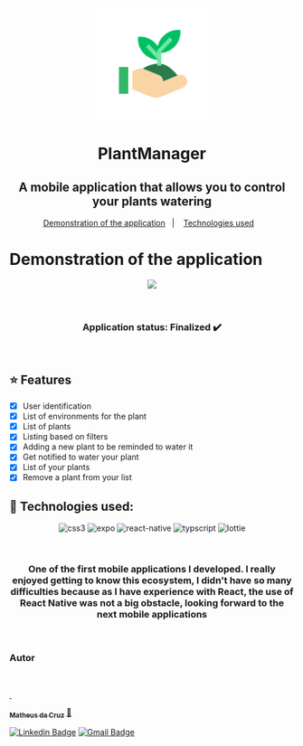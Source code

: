 <p align="center">
  <img src="./assets/icon.png" alt="PlantManager icon" width="200">
  <h1 align="center">PlantManager</p>
</p>

## <p><h2 align="center">A mobile application that allows you to control your plants watering</h2> </p>


<p align="center">
  <a href="#demonstration-of-the-application">Demonstration of the application</a>&nbsp;&nbsp;&nbsp;|&nbsp;&nbsp;&nbsp;
  <a href="#rocket-technologies-used">Technologies used</a>&nbsp;&nbsp;&nbsp;
</p>

# Demonstration of the application

<p align="center">
  <img src="./.github/demonstration.gif" width="300px"/>
</p>

<p>&nbsp;</p>

<h3 align="center"> 
	 Application status: Finalized ✔️
</h3>

<p>&nbsp;</p>

## :star: Features
- [x] User identification
- [x] List of environments for the plant
- [x] List of plants
- [x] Listing based on filters
- [x] Adding a new plant to be reminded to water it
- [x] Get notified to water your plant
- [x] List of your plants
- [x] Remove a plant from your list

## :rocket: Technologies used:

<p align="center">
<img src="https://xnrzwkuslogyvxcfkyyh.supabase.in/storage/v1/object/sign/projects-technologies-icons/css3_icon.svg?token=eyJhbGciOiJIUzI1NiIsInR5cCI6IkpXVCJ9.eyJ1cmwiOiJwcm9qZWN0cy10ZWNobm9sb2dpZXMtaWNvbnMvY3NzM19pY29uLnN2ZyIsImlhdCI6MTY0NDk2NjY0OCwiZXhwIjoxOTYwMzI2NjQ4fQ.3hY5ZCVizD-iwYAotRw28a_8-FyLEPI_cstW4VAHajA" alt="css3"  width="70" height="70"/>
<img src="https://xnrzwkuslogyvxcfkyyh.supabase.in/storage/v1/object/sign/projects-technologies-icons/expo_icon.png?token=eyJhbGciOiJIUzI1NiIsInR5cCI6IkpXVCJ9.eyJ1cmwiOiJwcm9qZWN0cy10ZWNobm9sb2dpZXMtaWNvbnMvZXhwb19pY29uLnBuZyIsImlhdCI6MTY0NDk2NjYxOCwiZXhwIjoxOTYwMzI2NjE4fQ.lx41cv5VYGvUAwdTYnz_opQ0Vuf6tICH0AMtVLpvdOg" alt="expo" width="70" height="70"/>
<img src="https://xnrzwkuslogyvxcfkyyh.supabase.in/storage/v1/object/sign/projects-technologies-icons/react_native_icon.svg?token=eyJhbGciOiJIUzI1NiIsInR5cCI6IkpXVCJ9.eyJ1cmwiOiJwcm9qZWN0cy10ZWNobm9sb2dpZXMtaWNvbnMvcmVhY3RfbmF0aXZlX2ljb24uc3ZnIiwiaWF0IjoxNjQ0OTY2NjMyLCJleHAiOjE5NjAzMjY2MzJ9.kSIxvN2b9J8oDdBfNHA8MRWtAUFIHbq2uVpTjB_D4pA" alt="react-native" width="70" height="70"/>
<img src="https://xnrzwkuslogyvxcfkyyh.supabase.in/storage/v1/object/sign/projects-technologies-icons/typescript_icon.svg?token=eyJhbGciOiJIUzI1NiIsInR5cCI6IkpXVCJ9.eyJ1cmwiOiJwcm9qZWN0cy10ZWNobm9sb2dpZXMtaWNvbnMvdHlwZXNjcmlwdF9pY29uLnN2ZyIsImlhdCI6MTY0NjE4Mzg1NSwiZXhwIjoxOTYxNTQzODU1fQ.7nkM_v4ug1D67eV3oyFjw60RuMsFmmX8XD74Sl7wTIg" alt="typscript" width="70" height="70"/>
<img src="https://xnrzwkuslogyvxcfkyyh.supabase.in/storage/v1/object/sign/projects-technologies-icons/lottie_icon.svg?token=eyJhbGciOiJIUzI1NiIsInR5cCI6IkpXVCJ9.eyJ1cmwiOiJwcm9qZWN0cy10ZWNobm9sb2dpZXMtaWNvbnMvbG90dGllX2ljb24uc3ZnIiwiaWF0IjoxNjQ0OTY2NjA0LCJleHAiOjE5NjAzMjY2MDR9._bATRNw4NHTrysRsFKA0xqiFRJYXK06tGK4aRRwHBIs" alt="lottie" width="70" height="70"/>
</p>

<p>&nbsp;</p>

<h3 align="center">One of the first mobile applications I developed. I really enjoyed getting to know this ecosystem, I didn't have so many difficulties because as I have experience with React, the use of React Native was not a big obstacle, looking forward to the next mobile applications</h3>

<p>&nbsp;</p>

### Autor

<a href="https://app.rocketseat.com.br/me/matheus-da-cruz-frontend">
 <img style="border-radius: 50%;" src="https://avatars.githubusercontent.com/u/68445791?v=4" width="100px;" alt=""/>
<p>&nbsp;</p>
 <sub><b>Matheus da Cruz</b></sub></a> <a href="https://app.rocketseat.com.br/me/matheus-da-cruz-frontend" title="Rocketseat">  🚀</a>

[![Linkedin Badge](https://img.shields.io/badge/-Matheus-blue?style=flat-square&logo=Linkedin&logoColor=white&link=https://www.linkedin.com/in/matheus-cruz-frontend/)](https://www.linkedin.com/in/matheus-cruz-frontend/) 
[![Gmail Badge](https://img.shields.io/badge/-matheuswachcruz@gmail.com-c14438?style=flat-square&logo=Gmail&logoColor=white&link=mailto:matheuswachcruz@gmail.com)](mailto:matheuswachcruz@gmail.com)
<p>&nbsp;</p>
